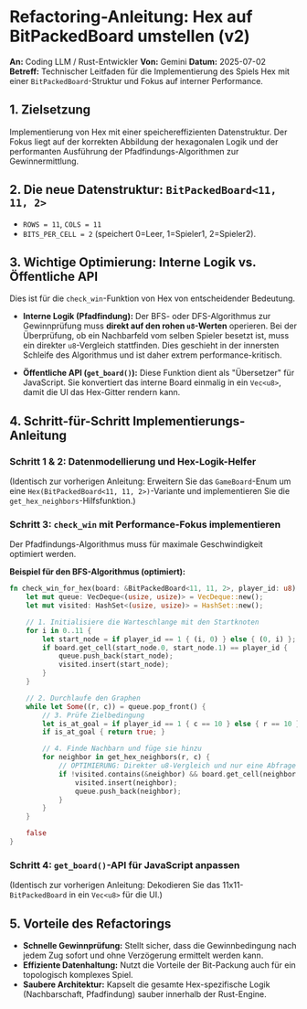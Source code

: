 
# Refactoring-Anleitung: Hex auf BitPackedBoard umstellen (v2)

**An:** Coding LLM / Rust-Entwickler
**Von:** Gemini
**Datum:** 2025-07-02
**Betreff:** Technischer Leitfaden für die Implementierung des Spiels Hex mit einer `BitPackedBoard`-Struktur und Fokus auf interner Performance.

## 1. Zielsetzung

Implementierung von Hex mit einer speichereffizienten Datenstruktur. Der Fokus liegt auf der korrekten Abbildung der hexagonalen Logik und der performanten Ausführung der Pfadfindungs-Algorithmen zur Gewinnermittlung.

## 2. Die neue Datenstruktur: `BitPackedBoard<11, 11, 2>`

-   `ROWS = 11`, `COLS = 11`
-   `BITS_PER_CELL = 2` (speichert 0=Leer, 1=Spieler1, 2=Spieler2).

## 3. Wichtige Optimierung: Interne Logik vs. Öffentliche API

Dies ist für die `check_win`-Funktion von Hex von entscheidender Bedeutung.

-   **Interne Logik (Pfadfindung):** Der BFS- oder DFS-Algorithmus zur Gewinnprüfung muss **direkt auf den rohen `u8`-Werten** operieren. Bei der Überprüfung, ob ein Nachbarfeld vom selben Spieler besetzt ist, muss ein direkter `u8`-Vergleich stattfinden. Dies geschieht in der innersten Schleife des Algorithmus und ist daher extrem performance-kritisch.

-   **Öffentliche API (`get_board()`):** Diese Funktion dient als "Übersetzer" für JavaScript. Sie konvertiert das interne Board einmalig in ein `Vec<u8>`, damit die UI das Hex-Gitter rendern kann.

## 4. Schritt-für-Schritt Implementierungs-Anleitung

### Schritt 1 & 2: Datenmodellierung und Hex-Logik-Helfer

(Identisch zur vorherigen Anleitung: Erweitern Sie das `GameBoard`-Enum um eine `Hex(BitPackedBoard<11, 11, 2>)`-Variante und implementieren Sie die `get_hex_neighbors`-Hilfsfunktion.)

### Schritt 3: `check_win` mit Performance-Fokus implementieren

Der Pfadfindungs-Algorithmus muss für maximale Geschwindigkeit optimiert werden.

**Beispiel für den BFS-Algorithmus (optimiert):**

```rust
fn check_win_for_hex(board: &BitPackedBoard<11, 11, 2>, player_id: u8) -> bool {
    let mut queue: VecDeque<(usize, usize)> = VecDeque::new();
    let mut visited: HashSet<(usize, usize)> = HashSet::new();

    // 1. Initialisiere die Warteschlange mit den Startknoten
    for i in 0..11 {
        let start_node = if player_id == 1 { (i, 0) } else { (0, i) }; // Bsp. für Rot (L-R) vs Blau (O-U)
        if board.get_cell(start_node.0, start_node.1) == player_id {
            queue.push_back(start_node);
            visited.insert(start_node);
        }
    }

    // 2. Durchlaufe den Graphen
    while let Some((r, c)) = queue.pop_front() {
        // 3. Prüfe Zielbedingung
        let is_at_goal = if player_id == 1 { c == 10 } else { r == 10 };
        if is_at_goal { return true; }

        // 4. Finde Nachbarn und füge sie hinzu
        for neighbor in get_hex_neighbors(r, c) {
            // OPTIMIERUNG: Direkter u8-Vergleich und nur eine Abfrage pro Nachbar
            if !visited.contains(&neighbor) && board.get_cell(neighbor.0, neighbor.1) == player_id {
                visited.insert(neighbor);
                queue.push_back(neighbor);
            }
        }
    }

    false
}
```

### Schritt 4: `get_board()`-API für JavaScript anpassen

(Identisch zur vorherigen Anleitung: Dekodieren Sie das 11x11-`BitPackedBoard` in ein `Vec<u8>` für die UI.)

## 5. Vorteile des Refactorings

-   **Schnelle Gewinnprüfung:** Stellt sicher, dass die Gewinnbedingung nach jedem Zug sofort und ohne Verzögerung ermittelt werden kann.
-   **Effiziente Datenhaltung:** Nutzt die Vorteile der Bit-Packung auch für ein topologisch komplexes Spiel.
-   **Saubere Architektur:** Kapselt die gesamte Hex-spezifische Logik (Nachbarschaft, Pfadfindung) sauber innerhalb der Rust-Engine.
